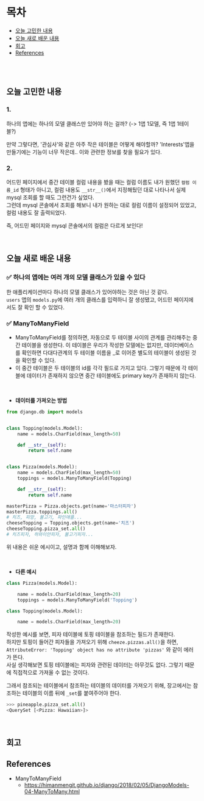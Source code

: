 # 목차
* [오늘 고민한 내용](#오늘-고민한-내용)
* [오늘 새로 배운 내용](#오늘-새로-배운-내용)
* [회고](#회고)
* [References](#references)

<br><br>

## 오늘 고민한 내용
### 1.
하나의 앱에는 하나의 모델 클래스만 있어야 하는 걸까? (-> 1앱 1모델, 즉 1앱 1테이블?)

만약 그렇다면, '관심사'와 같은 아주 작은 테이블은 어떻게 해야할까? 'Interests'앱을 만들기에는 기능이 너무 작은데.. 이와 관련한 정보를 찾을 필요가 있다.

### 2. 
어드민 페이지에서 중간 테이블 컬럼 내용을 봤을 때는 컬럼 이름도 내가 원했던 `컬럼 이름_id` 형태가 아니고, 컬럼 내용도 `__str__()`에서 지정해뒀던 대로 나타나서 실제 mysql 조회를 할 때도 그런건가 싶었다.<br>
그런데 mysql 콘솔에서 조회를 해보니 내가 원하는 대로 컬럼 이름이 설정되어 있었고, 컬럼 내용도 잘 출력되었다.

즉, 어드민 페이지와 mysql 콘솔에서의 컬럼은 다르게 보인다!

<br>

## 오늘 새로 배운 내용
### ✅ 하나의 앱에는 여러 개의 모델 클래스가 있을 수 있다
한 애플리케이션마다 하나의 모델 클래스가 있어야하는 것은 아닌 것 같다.<br>
`users` 앱의 `models.py`에 여러 개의 클래스를 입력하니 잘 생성됐고, 어드민 페이지에서도 잘 확인 할 수 있었다.

### ✅ ManyToManyField
* ManyToManyField를 정의하면, 자동으로 두 테이블 사이의 관계를 관리해주는 중간 테이블을 생성한다. 이 테이블은 우리가 작성한 모델에는 없지만, 데이터베이스를 확인하면 다대다관계의 두 테이블 이름을 \_로 이어준 별도의 테이블이 생성된 것을 확인할 수 있다.
* 이 중간 테이블은 두 테이블의 id를 각각 필드로 가지고 있다. 그렇기 때문에 각 테이블에 데이터가 존재하지 않으면 중간 테이블에도 primary key가 존재하지 않는다.

<br>

* **데이터를 가져오는 방법**
```python
from django.db import models


class Topping(models.Model):
    name = models.CharField(max_length=50)

    def __str__(self):
        return self.name


class Pizza(models.Model):
    name = models.CharField(max_length=50)
    toppings = models.ManyToManyField(Topping)

    def __str__(self):
        return self.name
```
```python
masterPizza = Pizza.objects.get(name='마스터피자')
masterPizza.toppings.all()
# 치즈, 피망, 불고기, 파인애플...
cheeseTopping = Topping.objects.get(name='치즈')
cheeseTopping.pizza_set.all()
# 치즈피자, 하와이안피자, 불고기피자...
```
위 내용은 쉬운 에시이고, 설명과 함께 이해해보자.

<br>

* **다른 예시**
```python
class Pizza(models.Model):

    name = models.CharField(max_length=20)
    toppings = models.ManyToManyField('Topping')

class Topping(models.Model):

    name = models.CharField(max_length=20)
```
작성한 예시를 보면, 피자 테이블에 토핑 테이블을 참조하는 필드가 존재한다.<br>
하지만 토핑이 들어간 피자들을 가져오기 위해 `cheeze.pizzas.all()`을 하면, `AttributeError: 'Topping' object has no attribute 'pizzas'` 와 같이 에러가 뜬다. <br>
사실 생각해보면 토핑 테이블에는 피자와 관련된 데이터는 아무것도 없다. 그렇기 때문에 직접적으로 가져올 수 없는 것이다.

그래서 참조되는 테이블에서 참조하는 테이블의 데이터를 가져오기 위해, 장고에서는 참조하는 테이블의 이름 뒤에 `_set`를 붙여주어야 한다.
```python
>>> pineapple.pizza_set.all()
<QuerySet [<Pizza: Hawaiian>]>
```



<br>

## 회고

## References
* ManyToManyField
  * https://himanmengit.github.io/django/2018/02/05/DjangoModels-04-ManyToMany.html
